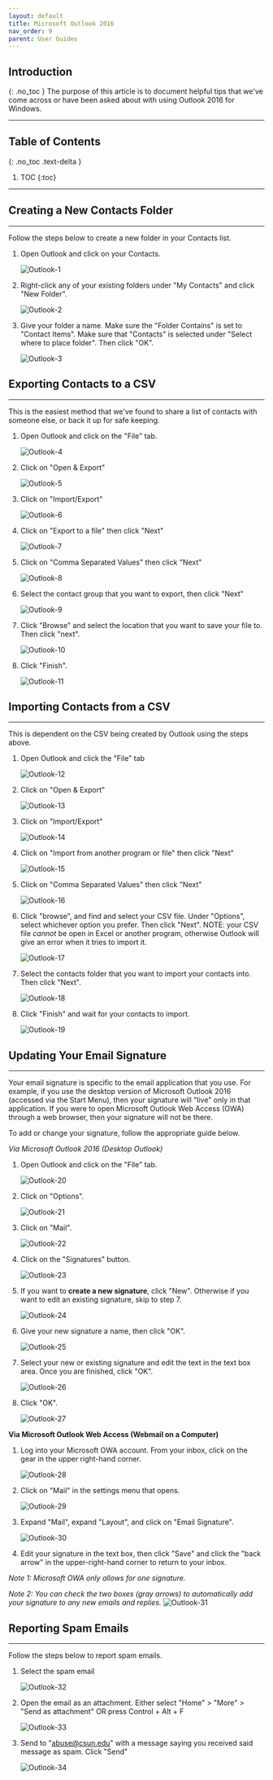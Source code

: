 ```yaml
---
layout: default
title: Microsoft Outlook 2016
nav_order: 9
parent: User Guides
---
```

## Introduction
{: .no_toc }
The purpose of this article is to document helpful tips that we've come across or have been asked about with using Outlook 2016 for Windows.

---

## Table of Contents
{: .no_toc .text-delta }

1. TOC
{:toc}

---


## Creating a New Contacts Folder
-----------------
Follow the steps below to create a new folder in your Contacts list.

1. Open Outlook and click on your Contacts.

	![Outlook-1](./images/Outlook-1.jpg)

2. Right-click any of your existing folders under "My Contacts" and click "New Folder".

	![Outlook-2](./images/Outlook-2.jpg)

3. Give your folder a name. Make sure the "Folder Contains" is set to "Contact Items". Make sure that "Contacts" is selected under "Select where to place folder". Then click "OK".

	![Outlook-3](./images/Outlook-3.jpg)

## Exporting Contacts to a CSV
-------------------------------
This is the easiest method that we've found to share a list of contacts with someone else, or back it up for safe keeping.
1. Open Outlook and click on the "File" tab.

	![Outlook-4](./images/Outlook-4.jpg)

2. Click on "Open & Export"

	![Outlook-5](./images/Outlook-5.jpg)

3. Click on "Import/Export"

	![Outlook-6](./images/Outlook-6.jpg)

4. Click on "Export to a file" then click "Next"

	![Outlook-7](./images/Outlook-7.jpg)

5. Click on "Comma Separated Values" then click "Next"

	![Outlook-8](./images/Outlook-8.jpg)

6. Select the contact group that you want to export, then click "Next"

	![Outlook-9](./images/Outlook-9.jpg)

7. Click "Browse" and select the location that you want to save your file to. Then click "next".

	![Outlook-10](./images/Outlook-10.jpg)

8. Click "Finish".

	![Outlook-11](./images/Outlook-11.jpg)


## Importing Contacts from a CSV
------------------
This is dependent on the CSV being created by Outlook using the steps above.

1. Open Outlook and click the "File" tab

	![Outlook-12](./images/Outlook-12.jpg)

2. Click on "Open & Export"

	![Outlook-13](./images/Outlook-13.jpg)

3. Click on "Import/Export"

	![Outlook-14](./images/Outlook-14.jpg)

4. Click on "Import from another program or file" then click "Next"

	![Outlook-15](./images/Outlook-15.jpg)

5. Click on "Comma Separated Values" then click "Next"

	![Outlook-16](./images/Outlook-16.jpg)

6. Click "browse", and find and select your CSV file. Under "Options", select whichever option you prefer. Then click "Next". NOTE: your CSV file *cannot* be open in Excel or another program, otherwise Outlook will give an error when it tries to import it.

	![Outlook-17](./images/Outlook-17.jpg)

7. Select the contacts folder that you want to import your contacts into. Then click "Next".

	![Outlook-18](./images/Outlook-18.jpg)	

8. Click "Finish" and wait for your contacts to import.

	![Outlook-19](./images/Outlook-19.jpg)

## Updating Your Email Signature
------------------------------
Your email signature is specific to the email application that you use. For example, if you use the desktop version of Microsoft Outlook 2016 (accessed via the Start Menu), then your signature will "live" only in that application. If you were to open Microsoft Outlook Web Access (OWA) through a web browser, then your signature will not be there.

To add or change your signature, follow the appropriate guide below.

*Via Microsoft Outlook 2016 (Desktop Outlook)*

1. Open Outlook and click on the "File" tab.

	![Outlook-20](./images/Outlook-20.jpg)

2. Click on "Options".

	![Outlook-21](./images/Outlook-21.jpg)

3. Click on "Mail".

	![Outlook-22](./images/Outlook-22.jpg)

4. Click on the "Signatures" button.

	![Outlook-23](./images/Outlook-3.jpg)

5. If you want to **create a new signature**, click "New". Otherwise if you want to edit an existing signature, skip to step 7.

	![Outlook-24](./images/Outlook-24.jpg)

6. Give your new signature a name, then click "OK".

	![Outlook-25](./images/Outlook-25.jpg)

7. Select your new or existing signature and edit the text in the text box area. Once you are finished, click "OK".

	![Outlook-26](./images/Outlook-26.jpg)

8. Click "OK".

	![Outlook-27](./images/Outlook-27.jpg)

**Via Microsoft Outlook Web Access (Webmail on a Computer)**

1. Log into your Microsoft OWA account. From your inbox, click on the gear in the upper right-hand corner.

	![Outlook-28](./images/Outlook-8.jpg)

2. Click on "Mail" in the settings menu that opens.

	![Outlook-29](./images/Outlook-29.jpg)

3. Expand "Mail", expand "Layout", and click on "Email Signature".

	![Outlook-30](./images/Outlook-30.jpg)

4. Edit your signature in the text box, then click "Save" and click the "back arrow" in the upper-right-hand corner to return to your inbox.

*Note 1: Microsoft OWA only allows for one signature.*


*Note 2: You can check the two boxes (gray arrows) to automatically add your signature to any new emails and replies.*
	![Outlook-31](./images/Outlook-31.jpg)


## Reporting Spam Emails
----------------------------
Follow the steps below to report spam emails.

1. Select the spam email

	![Outlook-32](./images/Outlook-32.png)

2. Open the email as an attachment. Either select "Home" > "More" > "Send as attachment" OR press Control + Alt + F

	![Outlook-33](./images/Outlook-33.png)

3. Send to "abuse@csun.edu" with a message saying you received said message as spam. Click "Send"

	![Outlook-34](./images/Outlook-34.png)

